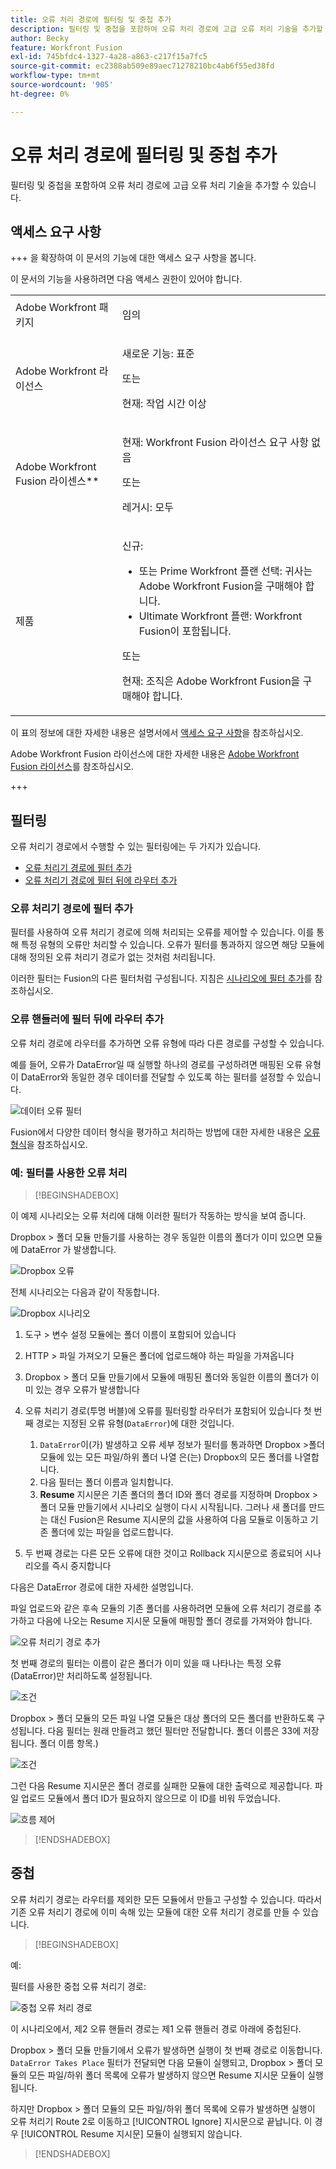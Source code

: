 ```yaml
---
title: 오류 처리 경로에 필터링 및 중첩 추가
description: 필터링 및 중첩을 포함하여 오류 처리 경로에 고급 오류 처리 기술을 추가할 수 있습니다.
author: Becky
feature: Workfront Fusion
exl-id: 745bfdc4-1327-4a28-a863-c217f15a7fc5
source-git-commit: ec2388ab509e89aec71278210bc4ab6f55ed38fd
workflow-type: tm+mt
source-wordcount: '905'
ht-degree: 0%

---
```


# 오류 처리 경로에 필터링 및 중첩 추가

필터링 및 중첩을 포함하여 오류 처리 경로에 고급 오류 처리 기술을 추가할 수 있습니다.

## 액세스 요구 사항

+++ 을 확장하여 이 문서의 기능에 대한 액세스 요구 사항을 봅니다.

이 문서의 기능을 사용하려면 다음 액세스 권한이 있어야 합니다.

<table style="table-layout:auto">
 <col> 
 <col> 
 <tbody> 
  <tr> 
   <td role="rowheader">Adobe Workfront 패키지 
   <td> <p>임의</p> </td> 
  </tr> 
  <tr data-mc-conditions=""> 
   <td role="rowheader">Adobe Workfront 라이선스</td> 
   <td> <p>새로운 기능: 표준</p><p>또는</p><p>현재: 작업 시간 이상</p> </td> 
  </tr> 
  <tr> 
   <td role="rowheader">Adobe Workfront Fusion 라이센스**</td> 
   <td>
   <p>현재: Workfront Fusion 라이선스 요구 사항 없음</p>
   <p>또는</p>
   <p>레거시: 모두 </p>
   </td> 
  </tr> 
  <tr> 
   <td role="rowheader">제품</td> 
   <td>
   <p>신규:</p> <ul><li>또는 Prime Workfront 플랜 선택: 귀사는 Adobe Workfront Fusion을 구매해야 합니다.</li><li>Ultimate Workfront 플랜: Workfront Fusion이 포함됩니다.</li></ul>
   <p>또는</p>
   <p>현재: 조직은 Adobe Workfront Fusion을 구매해야 합니다.</p>
   </td> 
  </tr>
 </tbody> 
</table>

이 표의 정보에 대한 자세한 내용은 설명서에서 [액세스 요구 사항](/help/workfront-fusion/references/licenses-and-roles/access-level-requirements-in-documentation.md)을 참조하십시오.

Adobe Workfront Fusion 라이선스에 대한 자세한 내용은 [Adobe Workfront Fusion 라이선스](/help/workfront-fusion/set-up-and-manage-workfront-fusion/licensing-operations-overview/license-automation-vs-integration.md)를 참조하십시오.

+++

## 필터링

오류 처리기 경로에서 수행할 수 있는 필터링에는 두 가지가 있습니다.

* [오류 처리기 경로에 필터 추가](#add-a-filter-to-the-error-handler-route)
* [오류 처리기 경로에 필터 뒤에 라우터 추가](#add-a-router-followed-by-filters-to-the-error-handler)

### 오류 처리기 경로에 필터 추가

필터를 사용하여 오류 처리기 경로에 의해 처리되는 오류를 제어할 수 있습니다. 이를 통해 특정 유형의 오류만 처리할 수 있습니다. 오류가 필터를 통과하지 않으면 해당 모듈에 대해 정의된 오류 처리기 경로가 없는 것처럼 처리됩니다.

이러한 필터는 Fusion의 다른 필터처럼 구성됩니다. 지침은 [시나리오에 필터 추가](/help/workfront-fusion/create-scenarios/add-modules/add-a-filter-to-a-scenario.md)를 참조하십시오.

### 오류 핸들러에 필터 뒤에 라우터 추가

오류 처리 경로에 라우터를 추가하면 오류 유형에 따라 다른 경로를 구성할 수 있습니다.

예를 들어, 오류가 DataError일 때 실행할 하나의 경로를 구성하려면 매핑된 오류 유형이 DataError와 동일한 경우 데이터를 전달할 수 있도록 하는 필터를 설정할 수 있습니다.

![데이터 오류 필터](assets/filter-dataerror.png)

Fusion에서 다양한 데이터 형식을 평가하고 처리하는 방법에 대한 자세한 내용은 [오류 형식](/help/workfront-fusion/references/errors/error-processing.md)을 참조하십시오.

### 예: 필터를 사용한 오류 처리

>[!BEGINSHADEBOX]

이 예제 시나리오는 오류 처리에 대해 이러한 필터가 작동하는 방식을 보여 줍니다.

Dropbox > 폴더 모듈 만들기를 사용하는 경우 동일한 이름의 폴더가 이미 있으면 모듈에 DataError 가 발생합니다.

![Dropbox 오류](assets/dropbox.png)

전체 시나리오는 다음과 같이 작동합니다.

![Dropbox 시나리오](assets/dropbox-scenario.png)

1. 도구 > 변수 설정 모듈에는 폴더 이름이 포함되어 있습니다
1. HTTP > 파일 가져오기 모듈은 폴더에 업로드해야 하는 파일을 가져옵니다
1. Dropbox > 폴더 모듈 만들기에서 모듈에 매핑된 폴더와 동일한 이름의 폴더가 이미 있는 경우 오류가 발생합니다
1. 오류 처리기 경로(투명 버블)에 오류를 필터링할 라우터가 포함되어 있습니다
첫 번째 경로는 지정된 오류 유형(`DataError`)에 대한 것입니다.

   1. `DataError`이(가) 발생하고 오류 세부 정보가 필터를 통과하면 Dropbox >폴더 모듈에 있는 모든 파일/하위 폴더 나열 은(는) Dropbox의 모든 폴더를 나열합니다.
   1. 다음 필터는 폴더 이름과 일치합니다.
   1. **Resume** 지시문은 기존 폴더의 폴더 ID와 폴더 경로를 지정하며 Dropbox > 폴더 모듈 만들기에서 시나리오 실행이 다시 시작됩니다. 그러나 새 폴더를 만드는 대신 Fusion은 Resume 지시문의 값을 사용하여 다음 모듈로 이동하고 기존 폴더에 있는 파일을 업로드합니다.

1. 두 번째 경로는 다른 모든 오류에 대한 것이고 Rollback 지시문으로 종료되어 시나리오를 즉시 중지합니다

다음은 DataError 경로에 대한 자세한 설명입니다.

파일 업로드와 같은 후속 모듈의 기존 폴더를 사용하려면 모듈에 오류 처리기 경로를 추가하고 다음에 나오는 Resume 지시문 모듈에 매핑할 폴더 경로를 가져와야 합니다.

![오류 처리기 경로 추가](assets/add-error-handler-route.png)

첫 번째 경로의 필터는 이름이 같은 폴더가 이미 있을 때 나타나는 특정 오류(DataError)만 처리하도록 설정됩니다.

![조건](assets/condition.png)

Dropbox > 폴더 모듈의 모든 파일 나열 모듈은 대상 폴더의 모든 폴더를 반환하도록 구성됩니다. 다음 필터는 원래 만들려고 했던 필터만 전달합니다. 폴더 이름은 33에 저장됩니다. 폴더 이름 항목.)

![조건](assets/condition2.png)

그런 다음 Resume 지시문은 폴더 경로를 실패한 모듈에 대한 출력으로 제공합니다. 파일 업로드 모듈에서 폴더 ID가 필요하지 않으므로 이 ID를 비워 두었습니다.

![흐름 제어](assets/flow-control.png)

>[!ENDSHADEBOX]

## 중첩

오류 처리기 경로는 라우터를 제외한 모든 모듈에서 만들고 구성할 수 있습니다. 따라서 기존 오류 처리기 경로에 이미 속해 있는 모듈에 대한 오류 처리기 경로를 만들 수 있습니다.

>[!BEGINSHADEBOX]

예:

필터를 사용한 중첩 오류 처리기 경로:

![중첩 오류 처리 경로](assets/nested-error-handling-route.png)

이 시나리오에서, 제2 오류 핸들러 경로는 제1 오류 핸들러 경로 아래에 중첩된다.

Dropbox > 폴더 모듈 만들기에서 오류가 발생하면 실행이 첫 번째 경로로 이동합니다. `DataError Takes Place` 필터가 전달되면 다음 모듈이 실행되고, Dropbox > 폴더 모듈의 모든 파일/하위 폴더 목록에 오류가 발생하지 않으면 Resume 지시문 모듈이 실행됩니다.

하지만 Dropbox > 폴더 모듈의 모든 파일/하위 폴더 목록에 오류가 발생하면 실행이 오류 처리기 Route 2로 이동하고 [!UICONTROL Ignore] 지시문으로 끝납니다. 이 경우 [!UICONTROL Resume 지시문] 모듈이 실행되지 않습니다.

>[!ENDSHADEBOX]
